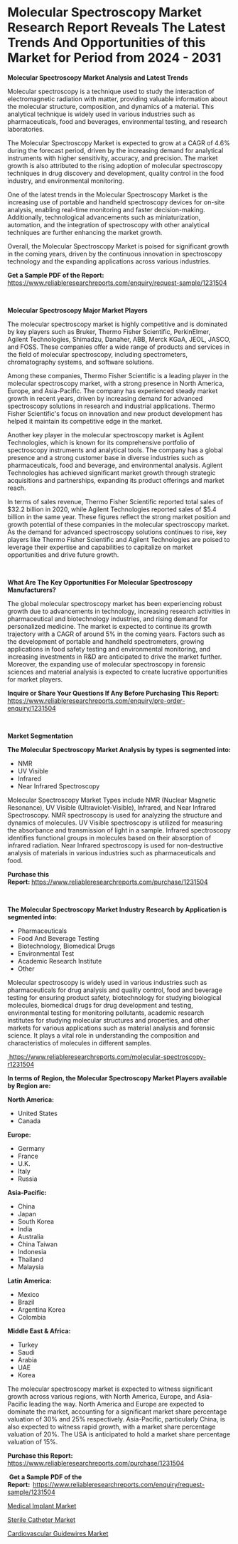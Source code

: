 <p><h1>Molecular Spectroscopy Market Research Report Reveals The Latest Trends And Opportunities of this Market for Period from 2024 - 2031</h1></p><p><strong>Molecular Spectroscopy Market Analysis and Latest Trends</strong></p>
<p><p>Molecular spectroscopy is a technique used to study the interaction of electromagnetic radiation with matter, providing valuable information about the molecular structure, composition, and dynamics of a material. This analytical technique is widely used in various industries such as pharmaceuticals, food and beverages, environmental testing, and research laboratories.</p><p>The Molecular Spectroscopy Market is expected to grow at a CAGR of 4.6% during the forecast period, driven by the increasing demand for analytical instruments with higher sensitivity, accuracy, and precision. The market growth is also attributed to the rising adoption of molecular spectroscopy techniques in drug discovery and development, quality control in the food industry, and environmental monitoring.</p><p>One of the latest trends in the Molecular Spectroscopy Market is the increasing use of portable and handheld spectroscopy devices for on-site analysis, enabling real-time monitoring and faster decision-making. Additionally, technological advancements such as miniaturization, automation, and the integration of spectroscopy with other analytical techniques are further enhancing the market growth.</p><p>Overall, the Molecular Spectroscopy Market is poised for significant growth in the coming years, driven by the continuous innovation in spectroscopy technology and the expanding applications across various industries.</p></p>
<p><strong>Get a Sample PDF of the Report:&nbsp;</strong> <a href="https://www.reliableresearchreports.com/enquiry/request-sample/1231504">https://www.reliableresearchreports.com/enquiry/request-sample/1231504</a></p>
<p>&nbsp;</p>
<p><strong>Molecular Spectroscopy Major Market Players</strong></p>
<p><p>The molecular spectroscopy market is highly competitive and is dominated by key players such as Bruker, Thermo Fisher Scientific, PerkinElmer, Agilent Technologies, Shimadzu, Danaher, ABB, Merck KGaA, JEOL, JASCO, and FOSS. These companies offer a wide range of products and services in the field of molecular spectroscopy, including spectrometers, chromatography systems, and software solutions.</p><p>Among these companies, Thermo Fisher Scientific is a leading player in the molecular spectroscopy market, with a strong presence in North America, Europe, and Asia-Pacific. The company has experienced steady market growth in recent years, driven by increasing demand for advanced spectroscopy solutions in research and industrial applications. Thermo Fisher Scientific's focus on innovation and new product development has helped it maintain its competitive edge in the market.</p><p>Another key player in the molecular spectroscopy market is Agilent Technologies, which is known for its comprehensive portfolio of spectroscopy instruments and analytical tools. The company has a global presence and a strong customer base in diverse industries such as pharmaceuticals, food and beverage, and environmental analysis. Agilent Technologies has achieved significant market growth through strategic acquisitions and partnerships, expanding its product offerings and market reach.</p><p>In terms of sales revenue, Thermo Fisher Scientific reported total sales of $32.2 billion in 2020, while Agilent Technologies reported sales of $5.4 billion in the same year. These figures reflect the strong market position and growth potential of these companies in the molecular spectroscopy market. As the demand for advanced spectroscopy solutions continues to rise, key players like Thermo Fisher Scientific and Agilent Technologies are poised to leverage their expertise and capabilities to capitalize on market opportunities and drive future growth.</p></p>
<p>&nbsp;</p>
<p><strong>What Are The Key Opportunities For Molecular Spectroscopy Manufacturers?</strong></p>
<p><p>The global molecular spectroscopy market has been experiencing robust growth due to advancements in technology, increasing research activities in pharmaceutical and biotechnology industries, and rising demand for personalized medicine. The market is expected to continue its growth trajectory with a CAGR of around 5% in the coming years. Factors such as the development of portable and handheld spectrometers, growing applications in food safety testing and environmental monitoring, and increasing investments in R&D are anticipated to drive the market further. Moreover, the expanding use of molecular spectroscopy in forensic sciences and material analysis is expected to create lucrative opportunities for market players.</p></p>
<p><strong>Inquire or Share Your Questions If Any Before Purchasing This Report:</strong> <a href="https://www.reliableresearchreports.com/enquiry/pre-order-enquiry/1231504">https://www.reliableresearchreports.com/enquiry/pre-order-enquiry/1231504</a></p>
<p>&nbsp;</p>
<p><strong>Market Segmentation</strong></p>
<p><strong>The Molecular Spectroscopy Market Analysis by types is segmented into:</strong></p>
<p><ul><li>NMR</li><li>UV Visible</li><li>Infrared</li><li>Near Infrared Spectroscopy</li></ul></p>
<p><p>Molecular Spectroscopy Market Types include NMR (Nuclear Magnetic Resonance), UV Visible (Ultraviolet-Visible), Infrared, and Near Infrared Spectroscopy. NMR spectroscopy is used for analyzing the structure and dynamics of molecules. UV Visible spectroscopy is utilized for measuring the absorbance and transmission of light in a sample. Infrared spectroscopy identifies functional groups in molecules based on their absorption of infrared radiation. Near Infrared spectroscopy is used for non-destructive analysis of materials in various industries such as pharmaceuticals and food.</p></p>
<p><strong>Purchase this Report:&nbsp;</strong><a href="https://www.reliableresearchreports.com/purchase/1231504">https://www.reliableresearchreports.com/purchase/1231504</a></p>
<p>&nbsp;</p>
<p><strong>The Molecular Spectroscopy Market Industry Research by Application is segmented into:</strong></p>
<p><ul><li>Pharmaceuticals</li><li>Food And Beverage Testing</li><li>Biotechnology, Biomedical Drugs</li><li>Environmental Test</li><li>Academic Research Institute</li><li>Other</li></ul></p>
<p><p>Molecular spectroscopy is widely used in various industries such as pharmaceuticals for drug analysis and quality control, food and beverage testing for ensuring product safety, biotechnology for studying biological molecules, biomedical drugs for drug development and testing, environmental testing for monitoring pollutants, academic research institutes for studying molecular structures and properties, and other markets for various applications such as material analysis and forensic science. It plays a vital role in understanding the composition and characteristics of molecules in different samples.</p></p>
<p><a href="https://www.reliableresearchreports.com/molecular-spectroscopy-r1231504">&nbsp;https://www.reliableresearchreports.com/molecular-spectroscopy-r1231504</a></p>
<p><strong>In terms of Region, the Molecular Spectroscopy Market Players available by Region are:</strong></p>
<p>
    <p> <strong> North America: </strong>
        <ul>
            <li>United States</li>
            <li>Canada</li>
        </ul>
        </p> 
    <p> <strong> Europe: </strong>
        <ul>
            <li>Germany</li>
            <li>France</li>
            <li>U.K.</li>
            <li>Italy</li>
            <li>Russia</li>
        </ul>
        </p> 
    <p> <strong> Asia-Pacific: </strong>
        <ul>
            <li>China</li>
            <li>Japan</li>
            <li>South Korea</li>
            <li>India</li>
            <li>Australia</li>
            <li>China Taiwan</li>
            <li>Indonesia</li>
            <li>Thailand</li>
            <li>Malaysia</li>
        </ul>
        </p> 
    <p> <strong> Latin America: </strong>
        <ul>
            <li>Mexico</li>
            <li>Brazil</li>
            <li>Argentina Korea</li>
            <li>Colombia</li>
        </ul>
        </p> 
    <p> <strong> Middle East & Africa: </strong>
        <ul>
            <li>Turkey</li>
            <li>Saudi</li>
            <li>Arabia</li>
            <li>UAE</li>
            <li>Korea</li>
        </ul>
    </p>
    </p>
<p><p>The molecular spectroscopy market is expected to witness significant growth across various regions, with North America, Europe, and Asia-Pacific leading the way. North America and Europe are expected to dominate the market, accounting for a significant market share percentage valuation of 30% and 25% respectively. Asia-Pacific, particularly China, is also expected to witness rapid growth, with a market share percentage valuation of 20%. The USA is anticipated to hold a market share percentage valuation of 15%.</p></p>
<p><strong>Purchase this Report: </strong><a href="https://www.reliableresearchreports.com/purchase/1231504">https://www.reliableresearchreports.com/purchase/1231504</a></p>
<p>&nbsp;<strong>Get a Sample PDF of the Report:&nbsp;&nbsp;</strong><a href="https://www.reliableresearchreports.com/enquiry/request-sample/1231504">https://www.reliableresearchreports.com/enquiry/request-sample/1231504</a></p>
<p><strong></strong></p>
<p><p><a href="https://www.linkedin.com/pulse/global-medical-implant-market-analysis-trends-forecasts-growth-tg8yf">Medical Implant Market</a></p><p><a href="https://www.linkedin.com/pulse/sterile-catheter-market-research-report-includes-analysis-pr0gf">Sterile Catheter Market</a></p><p><a href="https://www.linkedin.com/pulse/cardiovascular-guidewires-market-investigation-amp-industry-36o6f">Cardiovascular Guidewires Market</a></p></p>